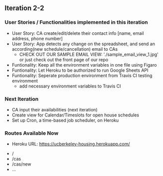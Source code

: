 ## Iteration 2-2

### User Stories / Functionalities implemented in this iteration
- User Story: CA create/edit/delete their contact info [name, email address, phone number]
- User Story: App detects any change on the spreadsheet, and send an according(new schedule/cancellation) email to CAs
	* CHECK OUT OUR SAMPLE EMAIL VIEW: './sample_email_view_1.jpg' or just check out the front page of our repo
- Funtionality: Keep all the environment variables in one file using Figaro
- Funtionality: Let Heroku to be authorized to run Google Sheets API 
- Funtionality: Seperate production environment from Travis CI testing environment
	- add necessary environment variables to Travis CI

### Next Iteration
- CA input their availabilities (next iteration)
- Create view for Calendar/Timeslots for open house schedules
- Set up Cron, a time-based job scheduler, on Heroku


### Routes Available Now
* Heroku URL: https://ucberkeley-housing.herokuapp.com/
- /
- /cas
- /cas/new
- ...